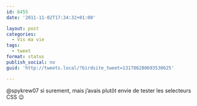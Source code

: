 ```yaml
---
id: 6455
date: '2011-11-02T17:34:32+01:00'

layout: post
categories:
  - Vis ma vie
tags:
  - tweet
format: status
publish_social: no
guid: 'http://tweets.local/?birdsite_tweet=131786280693530625'

---
```


@spykrew07 si surement, mais j’avais plutôt envie de tester les selecteurs CSS 😉